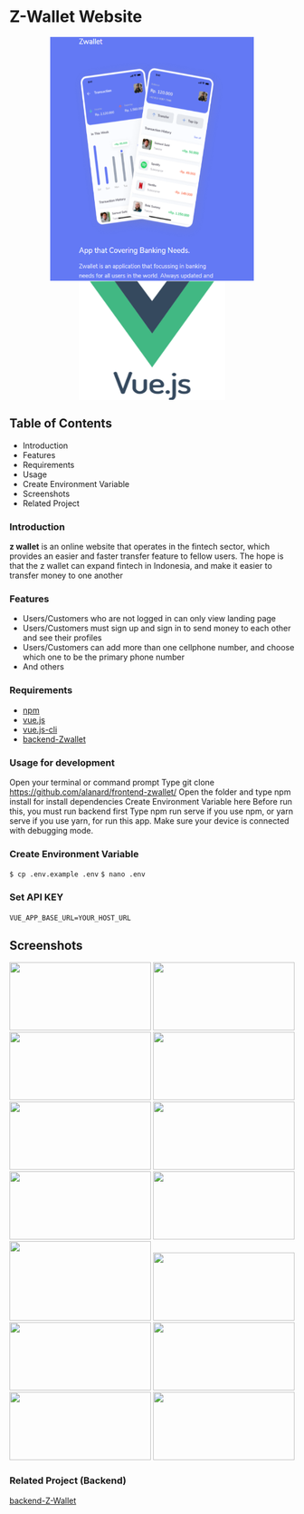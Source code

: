 # Z-Wallet Website
<p align="center">
<img align="center" src="image-readme/zwallet-logo.PNG" width="360" height="430"> <img align="center" src="image-readme/vuejs-300x300.png" width="260" height="210">
</p>

## Table of Contents
- Introduction
- Features
- Requirements
- Usage
- Create Environment Variable
- Screenshots
- Related Project

### Introduction
<b>z wallet</b> is an online website that operates in the fintech sector, which provides an easier and faster transfer feature to fellow users. The hope is that the z wallet can expand fintech in Indonesia, and make it easier to transfer money to one another
### Features
- Users/Customers who are not logged in can only view landing page
- Users/Customers must sign up and sign in to send money to each other and see their profiles
- Users/Customers can add more than one cellphone number, and choose which one to be the primary phone number
- And others

### Requirements
- [npm](https://www.npmjs.com/package/module)
- [vue.js](https://www.vuejs.org)
- [vue.js-cli](https://cli.vuejs.org)
- [backend-Zwallet](https://github.com/Friemorn/BackEnd-PaymentApp-ZWallet)

### Usage for development
Open your terminal or command prompt
Type git clone https://github.com/alanard/frontend-zwallet/
Open the folder and type npm install for install dependencies
Create Environment Variable here
Before run this, you must run backend first
Type npm run serve if you use npm, or yarn serve if you use yarn, for run this app. Make sure your device is connected with debugging mode.

### Create Environment Variable
`
$ cp .env.example .env
`
`
$ nano .env
`
### Set API KEY
`
VUE_APP_BASE_URL=YOUR_HOST_URL
`
## Screenshots
<p align="center">
<img src="readme_image/landingpage_navbar.PNG" width="250" height="120"> <img src="readme_image/landingpage_about_us.PNG" width="250" height="120">
<img src="readme_image/Landingpage_map_location.PNG" width="250" height="120"> <img src="readme_image/landingpage_ekstra_ordinary_menus.PNG" width="250" height="120">
<img src="readme_image/landingpage_most_popular.PNG" width="250" height="120"> <img src="readme_image/landingpage_cafe_location.PNG" width="250" height="120">
<img src="readme_image/landingpage_music.PNG" width="250" height="120"> <img src="readme_image/home/Register.PNG" width="250" height="120"> 
<img src="readme_image/home/login.PNG" width="250" height="140"> <img src="readme_image/home/home.PNG" width="250" height="120"> 
<img src="readme_image/home/home-add-cart.PNG" width="250" height="120"> <img src="readme_image/home/Products.PNG" width="250" height="120"> 
<img src="readme_image/home/products-add.PNG" width="250" height="120"> <img src="readme_image/home/products-update.PNG" width="250" height="120">
</p>

### Related Project (Backend)

[backend-Z-Wallet](https://github.com/Friemorn/BackEnd-PaymentApp-ZWallet)
